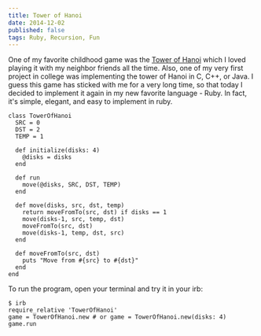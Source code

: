 ```yaml
---
title: Tower of Hanoi
date: 2014-12-02
published: false
tags: Ruby, Recursion, Fun 
---
```


One of my favorite childhood game was the [Tower of Hanoi](http://en.wikipedia.org/wiki/Tower_of_Hanoi) which I loved playing it
with my neighbor friends all the time. Also, one of my very first project in college
was implementing the tower of Hanoi in C, C++, or Java. I guess this game has sticked with
me for a very long time, so that today I decided to implement it again in my new
favorite language - Ruby. In fact, it's simple, elegant, and easy to implement in ruby.

    class TowerOfHanoi
      SRC = 0
      DST = 2
      TEMP = 1

      def initialize(disks: 4)
        @disks = disks
      end

      def run
        move(@disks, SRC, DST, TEMP)
      end

      def move(disks, src, dst, temp)
        return moveFromTo(src, dst) if disks == 1
        move(disks-1, src, temp, dst)
        moveFromTo(src, dst)
        move(disks-1, temp, dst, src)
      end

      def moveFromTo(src, dst)
        puts "Move from #{src} to #{dst}"
      end
    end

To run the program, open your terminal and try it in your irb:

    $ irb
    require_relative 'TowerOfHanoi'
    game = TowerOfHanoi.new # or game = TowerOfHanoi.new(disks: 4)
    game.run

